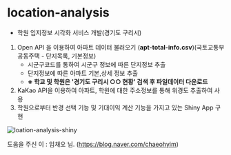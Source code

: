 # location-analysis
- 학원 입지정보 시각화 서비스 개발(경기도 구리시)

1. Open API 을 이용하여 아파트 데이터 불러오기 (**apt-total-info.csv**)(국토교통부 공동주택 - 단지목록, 기본정보)
   - 시군구코드를 통하여 시군구 정보에 따른 단지정보 추출
   - 단지정보에 따른 아파트 기본,상세 정보 추출
   - **※ 학교 및 학원은 '경기도 구리시 ○○ 현황' 검색 후 파일데이터 다운로드**
1. KaKao API을 이용하여 아파트, 학원에 대한 주소정보를 통해 위경도 추출하여 사용
1. 학원으로부터 반경 선택 기능 및 기대이익 계산 기능을 가지고 있는 Shiny App 구현 

![loation-analysis-shiny](https://user-images.githubusercontent.com/79900437/185560053-1d7a1e41-d237-4b98-bf9f-11c0749d4d24.gif)

도움을 주신 이 : 임채오 님. (https://blog.naver.com/chaeohyim)

